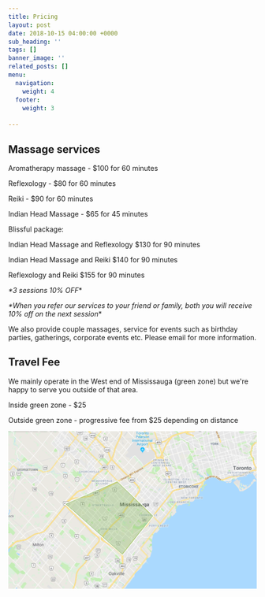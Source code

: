 ```yaml
---
title: Pricing
layout: post
date: 2018-10-15 04:00:00 +0000
sub_heading: ''
tags: []
banner_image: ''
related_posts: []
menu:
  navigation:
    weight: 4
  footer:
    weight: 3

---
```

## Massage services

Aromatherapy massage - $100 for 60 minutes

Reflexology - $80 for 60 minutes

Reiki - $90 for 60 minutes

Indian Head Massage - $65 for 45 minutes

Blissful package:

Indian Head Massage and Reflexology $130 for 90 minutes

Indian Head Massage and Reiki $140 for 90 minutes

Reflexology and Reiki $155 for 90 minutes

_*3 sessions 10% OFF_*

_*When you refer our services to your friend or family, both you will receive 10% off on the next session_*

We also provide couple massages, service for events such as birthday parties, gatherings, corporate events etc. Please email for more information.

## Travel Fee

We mainly operate in the West end of Mississauga (green zone) but we're happy to serve you outside of that area.

Inside green zone - $25

Outside green zone - progressive fee from $25 depending on distance

![](/uploads/2018/10/16/travel-zone1.PNG)